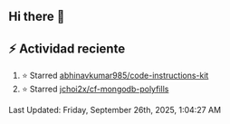 ## Hi there 👋

## :zap: Actividad reciente
<!--RECENT_ACTIVITY:start-->
1. ⭐ Starred [abhinavkumar985/code-instructions-kit](https://github.com/abhinavkumar985/code-instructions-kit)<br>
2. ⭐ Starred [jchoi2x/cf-mongodb-polyfills](https://github.com/jchoi2x/cf-mongodb-polyfills)<br>
<!--RECENT_ACTIVITY:end-->

<!--RECENT_ACTIVITY:last_update-->
Last Updated: Friday, September 26th, 2025, 1:04:27 AM
<!--RECENT_ACTIVITY:last_update_end-->

<!--
**aldodelgado3694/aldodelgado3694** is a ✨ _special_ ✨ repository because its `README.md` (this file) appears on your GitHub profile.

Here are some ideas to get you started:

- 🔭 I’m currently working on ...
- 🌱 I’m currently learning ...
- 👯 I’m looking to collaborate on ...
- 🤔 I’m looking for help with ...
- 💬 Ask me about ...
- 📫 How to reach me: ...
- 😄 Pronouns: ...
- ⚡ Fun fact: ...
-->
